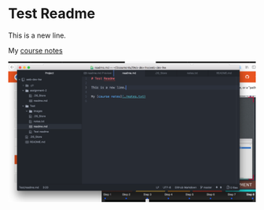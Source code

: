 # Test Readme

This is a new line.

My [course notes](./notes.txt)

![Image of my Atom editor](./images/screenshot.png)
